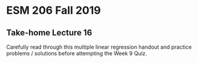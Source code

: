 # ESM 206 Fall 2019
## Take-home Lecture 16

Carefully read through this multiple linear regression handout and practice problems / solutions before attempting the Week 9 Quiz. 
